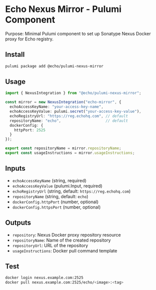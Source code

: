 # Echo Nexus Mirror - Pulumi Component

Purpose: Minimal Pulumi component to set up Sonatype Nexus Docker proxy for Echo registry.

## Install
```bash
pulumi package add @echo/pulumi-nexus-mirror
```

## Usage
```ts
import { NexusIntegration } from "@echo/pulumi-nexus-mirror";

const mirror = new NexusIntegration("echo-mirror", {
  echoAccessKeyName: "your-access-key-name",
  echoAccessKeyValue: pulumi.secret("your-access-key-value"),
  echoRegistryUrl: "https://reg.echohq.com", // default
  repositoryName: "echo",                    // default
  dockerConfig: {
    httpPort: 2525
  }
});

export const repositoryName = mirror.repositoryName;
export const usageInstructions = mirror.usageInstructions;
```

## Inputs
- `echoAccessKeyName` (string, required)
- `echoAccessKeyValue` (pulumi.Input<string>, required)
- `echoRegistryUrl` (string, default: `https://reg.echohq.com`)
- `repositoryName` (string, default: `echo`)
- `dockerConfig.httpPort` (number, optional)
- `dockerConfig.httpsPort` (number, optional)

## Outputs
- `repository`: Nexus Docker proxy repository resource
- `repositoryName`: Name of the created repository
- `repositoryUrl`: URL of the repository
- `usageInstructions`: Docker pull command template

## Test
```bash
docker login nexus.example.com:2525
docker pull nexus.example.com:2525/echo/<image>:<tag>
``` 
